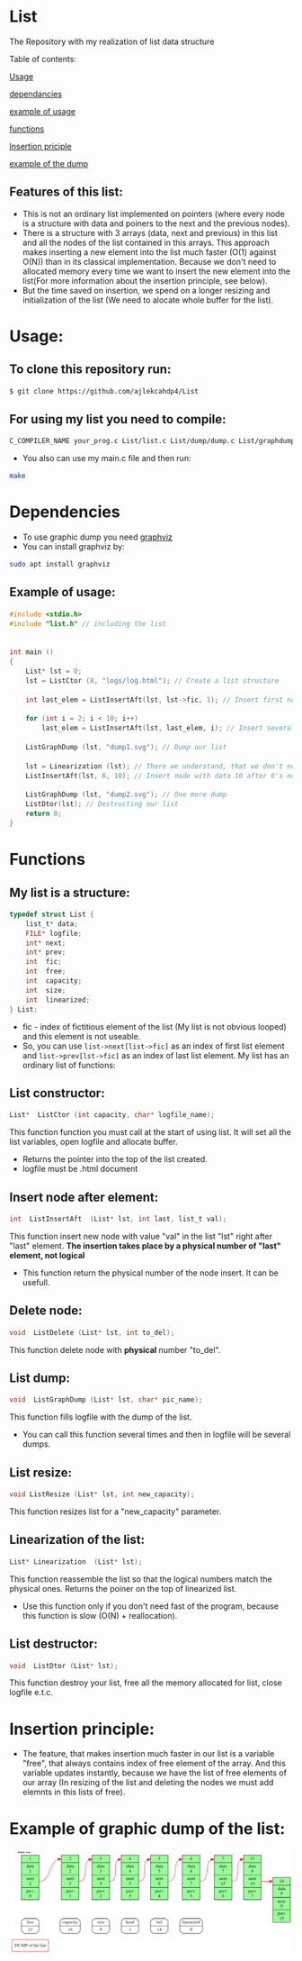 # List
The Repository with my realization of list data structure

Table of contents:

[Usage](#Usage)

[dependancies](#Dependencies)

[example of usage](#Example-of-usage)

[functions](#functions)

[Insertion priciple](#insertion-principle)

[example of the dump](#example-of-graphic-dump-of-the-list)



## Features of this list:
* This is not an ordinary list implemented on pointers (where every node is a structure with data and poiners to the next and the previous nodes).
* There is a structure with 3 arrays (data, next and previous) in this list and all the nodes of the list contained in this arrays. This approach makes inserting a new element into the list much faster (O(1) against O(N)) than in its classical implementation. Because we don't need to allocated memory every time we want to insert the new element into the list(For more information about the insertion principle, see below).
* But the time saved on insertion, we spend on a longer resizing and initialization of the list (We need to alocate whole buffer for the list).

# Usage:
## To clone this repository run:
```bash
$ git clone https://github.com/ajlekcahdp4/List
```
## For using my list you need to compile:
```bash
C_COMPILER_NAME your_prog.c List/list.c List/dump/dump.c List/graphdump/DtDump.c
```
* You also can use my main.c file and then run:
```bash
make
```

# Dependencies
* To use graphic dump you need [graphviz](https://graphviz.org/download/)
* You can install graphviz by:
```bash
sudo apt install graphviz
```


## Example of usage:
```c
#include <stdio.h>
#include "list.h" // including the list


int main ()
{
    List* lst = 0;
    lst = ListCtor (8, "logs/log.html"); // Create a list structure

    int last_elem = ListInsertAft(lst, lst->fic, 1); // Insert first node and save it's index returns
    
    for (int i = 2; i < 10; i++)
        last_elem = ListInsertAft(lst, last_elem, i); // Insert several nodes in a loop

    ListGraphDump (lst, "dump1.svg"); // Dump our list

    lst = Linearization (lst); // There we understand, that we don't need speed any more and linearixed our list for most useful usege
    ListInsertAft(lst, 6, 10); // Insert node with data 10 after 6's node

    ListGraphDump (lst, "dump2.svg"); // One more dump
    ListDtor(lst); // Destructing our list
    return 0;
}
```
# Functions
## My list is a structure:
```c
typedef struct List {
    list_t* data;
    FILE* logfile;
    int* next;
    int* prev;
    int  fic;
    int  free;
    int  capacity;
    int  size;
    int  linearized;
} List;
```
* fic - index of fictitious element of the list (My list is not obvious looped) and this element is not useable.
* So, you can use `list->next[list->fic]` as an index of first list element and `list->prev[lst->fic]` as an index of last list element. 
My list has an ordinary list of functions:
## List constructor:
```c
List*  ListCtor (int capacity, char* logfile_name);
```
This function function you must call at the start of using list.
It will set all the list variables, open logfile and allocate buffer.
* Returns the pointer into the top of the list created.
* logfile must be .html document
## Insert node after element:
```c
int  ListInsertAft  (List* lst, int last, list_t val);
```
This function insert new node with value "val" in the list "lst" right after "last" element.
**The insertion takes place by a physical number of "last" element, not logical**
* This function return the physical number of the node insert. It can be usefull.
## Delete node:
```c
void  ListDelete (List* lst, int to_del);
```
This function delete node with **physical** number "to_del".
## List dump:
```c
void  ListGraphDump (List* lst, char* pic_name);
```
This function fills logfile with the dump of the list.
* You can call this function several times and then in logfile will be several dumps.
## List resize:
```c
void ListResize (List* lst, int new_capacity);
```
This function resizes list for a "new_capacity" parameter.
## Linearization of the list:
```c
List* Linearization  (List* lst);
```
This function reassemble the list so that the logical numbers match the physical ones. Returns the poiner on the top of linearized list.
* Use this function only if you don't need fast of the program, because this function is slow (O(N) + reallocation).
## List destructor:
```c
void  ListDtor (List* lst);
```
This function destroy your list, free all the memory allocated for list, close logfile e.t.c. 
# Insertion principle:
* The feature, that makes insertion much faster in our list is a variable "free", that always contains index of free element of the array. And this variable updates instantly, because we have the list of free elements of our array (In resizing of the list and deleting the nodes we must add elemnts in this lists of free).

# Example of graphic dump of the list:
<p align="center">
<img src="https://github.com/ajlekcahdp4/List/blob/main/examples/example_of_graph_dump.png">
</p>
